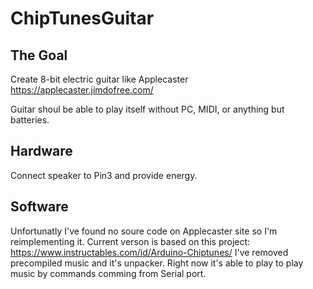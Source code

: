 # ChipTunesGuitar
## The Goal
Create 8-bit electric guitar like Applecaster https://applecaster.jimdofree.com/

Guitar shoul be able to play itself without PC, MIDI, or anything but batteries.

## Hardware
Connect speaker to Pin3 and provide energy.

## Software
Unfortunatly I've found no soure code on Applecaster site so I'm reimplementing it.
Current verson is based on this project: https://www.instructables.com/id/Arduino-Chiptunes/
I've removed precompiled music and it's unpacker. Right now it's able to play to play music by commands comming from Serial port.
